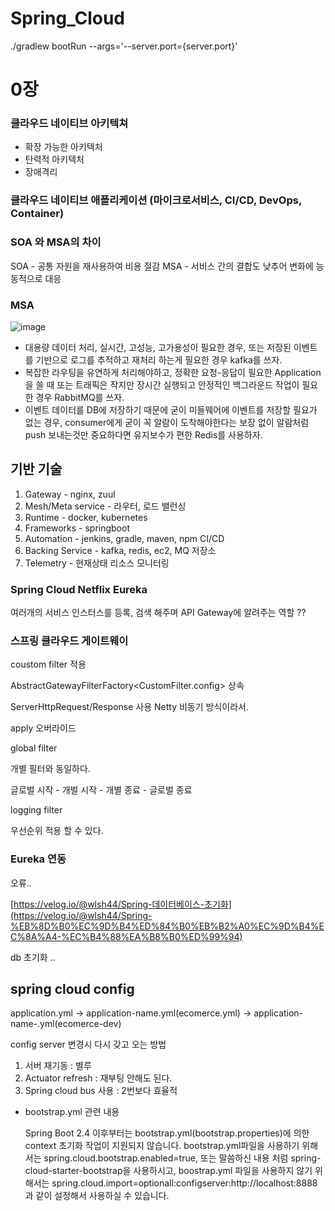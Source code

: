 # Spring_Cloud

./gradlew bootRun --args='--server.port={server.port}'

# 0장

### 클라우드 네이티브 아키텍쳐
- 확장 가능한 아키텍처
- 탄력적 아키텍처
- 장애격리

  
### 클라우드 네이티브 애플리케이션 (마이크로서비스, CI/CD, DevOps, Container)

### SOA 와 MSA의 차이
SOA - 공통 자원을 재사용하여 비용 절감
MSA - 서비스 간의 결합도 낮추어 변화에 능동적으로 대응

### MSA
![image](https://github.com/jihaneol/Spring_Cloud/assets/104291422/c6ad42cf-f124-460a-91ca-bed534e1f19f)

- 대용량 데이터 처리, 실시간, 고성능, 고가용성이 필요한 경우, 또는 저장된 이벤트를 기반으로 로그를 추적하고 재처리 하는게 필요한 경우 kafka를 쓰자.
- 복잡한 라우팅을 유연하게 처리해야하고, 정확한 요청-응답이 필요한 Application을 쓸 때 또는 트래픽은 작지만 장시간 실행되고 안정적인 백그라운드 작업이 필요한 경우 RabbitMQ를 쓰자.
- 이벤트 데이터를 DB에 저장하기 때문에 굳이 미들웨어에 이벤트를 저장할 필요가 없는 경우, consumer에게 굳이 꼭 알람이 도착해야한다는 보장 없이 알람처럼 push 보내는것만 중요하다면 유지보수가 편한 Redis를 사용하자.

## 기반 기술

1. Gateway - nginx, zuul
2. Mesh/Meta service -  라우터, 로드 밸런싱 
3. Runtime - docker, kubernetes
4. Frameworks - springboot
5. Automation - jenkins, gradle, maven, npm  CI/CD
6. Backing Service - kafka, redis, ec2, MQ  저장소
7. Telemetry - 현재상태 리소스 모니터링

### Spring Cloud Netflix Eureka

여러개의 서비스 인스터스를 등록, 검색 해주며 API Gateway에 알려주는 역할 ??

### 스프링 클라우드 게이트웨이

coustom filter 적용

AbstractGatewayFilterFactory<CustomFilter.config> 상속 

ServerHttpRequest/Response 사용 Netty 비동기 방식이라서.

apply 오버라이드

global filter

개별 필터와 동일하다.

글로벌 시작 - 개벌 시작 - 개별 종료 - 글로벌 종료

logging filter

우선순위 적용 할 수 있다. 

### Eureka  연동

오류..

[https://velog.io/@wlsh44/Spring-데이터베이스-초기화](https://velog.io/@wlsh44/Spring-%EB%8D%B0%EC%9D%B4%ED%84%B0%EB%B2%A0%EC%9D%B4%EC%8A%A4-%EC%B4%88%EA%B8%B0%ED%99%94) 

db 초기화 ..

## spring cloud config

application.yml → application-name.yml(ecomerce.yml) → application-name-<profile>.yml(ecomerce-dev)

config server 변경시 다시 갖고 오는 방법

1. 서버 재기동 : 별루
2. Actuator refresh : 재부팅 안해도 된다.
3. Spring cloud bus 사용 : 2번보다 효율적
- bootstrap.yml 관련 내용
    
    Spring Boot 2.4 이후부터는 bootstrap.yml(bootstrap.properties)에 의한 context 초기화 작업이 지원되지 않습니다. bootstrap.yml파일을 사용하기 위해서는 spring.cloud.bootstrap.enabled=true, 또는 말씀하신 내용 처럼 spring-cloud-starter-bootstrap을 사용하시고, boostrap.yml 파일을 사용하지 않기 위해서는 spring.cloud.import=optionall:configserver:http://localhost:8888 과 같이 설정해서 사용하실 수 있습니다.

